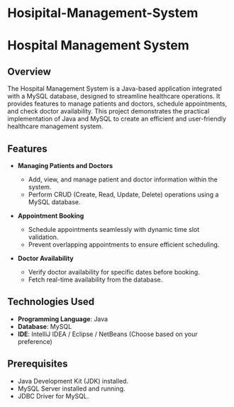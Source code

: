 # Hosipital-Management-System
# Hospital Management System  

## Overview  
The Hospital Management System is a Java-based application integrated with a MySQL database, designed to streamline healthcare operations. It provides features to manage patients and doctors, schedule appointments, and check doctor availability. This project demonstrates the practical implementation of Java and MySQL to create an efficient and user-friendly healthcare management system.  

## Features  
- **Managing Patients and Doctors**  
  - Add, view, and manage patient and doctor information within the system.  
  - Perform CRUD (Create, Read, Update, Delete) operations using a MySQL database.  

- **Appointment Booking**  
  - Schedule appointments seamlessly with dynamic time slot validation.  
  - Prevent overlapping appointments to ensure efficient scheduling.  

- **Doctor Availability**  
  - Verify doctor availability for specific dates before booking.  
  - Fetch real-time availability from the database.  

## Technologies Used  
- **Programming Language**: Java  
- **Database**: MySQL  
- **IDE**: IntelliJ IDEA / Eclipse / NetBeans (Choose based on your preference)  

## Prerequisites  
- Java Development Kit (JDK) installed.  
- MySQL Server installed and running.  
- JDBC Driver for MySQL.  

